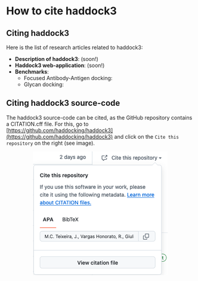 # How to cite haddock3

## Citing haddock3

Here is the list of research articles related to haddock3:

- **Description of haddock3**: (soon!)
- **Haddock3 web-application**: (soon!)
- **Benchmarks**: 
  - Focused Antibody-Antigen docking:
  - Glycan docking: 


## Citing haddock3 source-code

The haddock3 source-code can be cited, as the GitHub repository contains a CITATION.cff file.
For this, go to [https://github.com/haddocking/haddock3](https://github.com/haddocking/haddock3) and click on the `Cite this repository` on the right (see image).

<figure align="center">
  <img src="./images/cite_haddock3_github_repo.png">
</figure>

